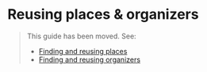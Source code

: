 # Reusing places & organizers

<!-- 
  This page is not listed in the sidebar, but we should keep it for anyone that has the 
  URL bookmarked / in an email / ... as we cannot do a redirect from 1 page to 2 separate pages.
-->

> This guide has been moved. See:
>
> * [Finding and reusing places](places/finding-and-reusing-places.md)
> * [Finding and reusing organizers](organizers/finding-and-reusing-organizers.md)
